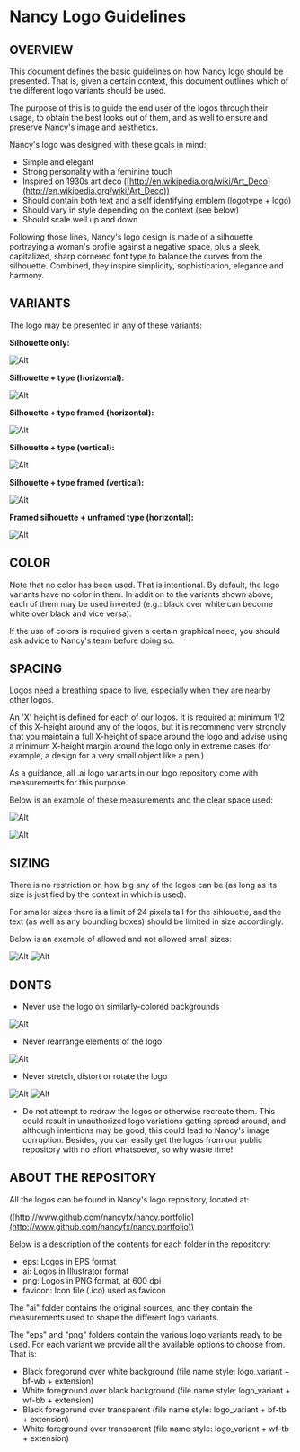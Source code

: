 # Nancy Logo Guidelines

## OVERVIEW

This document defines the basic guidelines on how Nancy logo should be presented. That is, given a certain context, this document outlines which of the different logo variants should be used.

The purpose of this is to guide the end user of the logos through their usage, to obtain the best looks out of them, and as well to ensure and preserve Nancy's image and aesthetics.

Nancy's logo was designed with these goals in mind: 

- Simple and elegant
- Strong personality with a feminine touch
- Inspired on 1930s art deco ([http://en.wikipedia.org/wiki/Art_Deco](http://en.wikipedia.org/wiki/Art_Deco))
- Should contain both text and a self identifying  emblem (logotype + logo)
- Should vary in style depending on the context (see below)
- Should scale well up and down

Following those lines, Nancy's logo design is made of a silhouette portraying a woman's profile against a negative space, plus a sleek, capitalized, sharp cornered font type to balance the curves from the silhouette. Combined, they inspire simplicity, sophistication, elegance and harmony.

## VARIANTS

The logo may be presented in any of these variants:

__Silhouette only:__

 ![Alt](https://github.com/nancyfx/Nancy.Portfolio/raw/master/guidelines/nancy-logotype-bf-tb.png)

__Silhouette + type (horizontal):__

 ![Alt](https://github.com/nancyfx/Nancy.Portfolio/raw/master/guidelines/nancy-horizontal-bf-tb.png)

__Silhouette + type framed (horizontal):__

 ![Alt](https://github.com/nancyfx/Nancy.Portfolio/raw/master/guidelines/nancy-horizontal-framed-wf-bb.png)

__Silhouette + type (vertical):__

 ![Alt](https://github.com/nancyfx/Nancy.Portfolio/raw/master/guidelines/nancy-vertical-bf-tb.png)

__Silhouette + type framed (vertical):__

 ![Alt](https://github.com/nancyfx/Nancy.Portfolio/raw/master/guidelines/nancy-vertical-framed-wf-bb.png)

__Framed silhouette + unframed type (horizontal):__

 ![Alt](https://github.com/nancyfx/Nancy.Portfolio/raw/master/guidelines/nancy-logotype-in-square-with-type-bf-tb.png)

## COLOR

Note that no color has been used. That is intentional. By default, the logo variants have no color in them. In addition to the variants shown above, each of them may be used inverted (e.g.: black over white can become white over black and vice versa).

If the use of colors is required given a certain graphical need, you should ask advice to Nancy's team before doing so.

## SPACING

Logos need a breathing space to live, especially when they are nearby other logos.

An 'X' height is defined for each of our logos. It is required at minimum 1/2 of this X-height around any of the logos, but it is recommend very strongly that you maintain a full X-height of space around the logo and advise using a minimum X-height margin around the logo only in extreme cases (for example, a design for a very small object like a pen.)

As a guidance, all .ai logo variants in our logo repository come with measurements for this purpose.

Below is an example of these measurements and the clear space used:

![Alt](https://github.com/nancyfx/Nancy.Portfolio/raw/master/guidelines/nancy-vertical-framed-with-measurements.png)

![Alt](https://github.com/nancyfx/Nancy.Portfolio/raw/master/guidelines/nancy-horizontal-with-measurements.png)

## SIZING

There is no restriction on how big any of the logos can be (as long as its size is justified by the context in which is used).

For smaller sizes there is a limit of 24 pixels tall for the sihlouette, and the text (as well as any bounding boxes) should be limited in size accordingly.

Below is an example of allowed and not allowed small sizes:

![Alt](https://github.com/nancyfx/Nancy.Portfolio/raw/master/guidelines/nancy-vertical-sizes.png) ![Alt](https://github.com/nancyfx/Nancy.Portfolio/raw/master/guidelines/nancy-horizontal-sizes.png)

## DONTS

- Never use the logo on similarly-colored backgrounds

![Alt](https://github.com/nancyfx/Nancy.Portfolio/raw/master/guidelines/nancy-color-switch.png)

- Never rearrange elements of the logo

![Alt](https://github.com/nancyfx/Nancy.Portfolio/raw/master/guidelines/nancy-rearrange.png)

- Never stretch, distort or rotate the logo

![Alt](https://github.com/nancyfx/Nancy.Portfolio/raw/master/guidelines/nancy-stretched.png) ![Alt](https://github.com/nancyfx/Nancy.Portfolio/raw/master/guidelines/nancy-rotated.png)

- Do not attempt to redraw the logos or otherwise recreate them. This could result in unauthorized logo variations getting spread around, and although intentions may be good, this could lead to Nancy's image corruption. Besides, you can easily get the logos from our public repository with no effort whatsoever, so why waste time!

## ABOUT THE REPOSITORY

All the logos can be found in Nancy's logo repository, located at:

([http://www.github.com/nancyfx/nancy.portfolio](http://www.github.com/nancyfx/nancy.portfolio))

Below is a description of the contents for each folder in the repository:

* eps: Logos in EPS format
* ai: Logos in Illustrator format
* png: Logos in PNG format, at 600 dpi
* favicon: Icon file (.ico) used as favicon

The "ai" folder contains the original sources, and they contain the measurements used to shape the different logo variants.

The "eps" and "png" folders contain the various logo variants ready to be used. For each variant we provide all the available options to choose from. That is:

* Black foregorund over white background (file name style: logo_variant + bf-wb + extension)
* White foreground over black background (file name style: logo_variant + wf-bb + extension)
* Black foregorund over transparent (file name style: logo_variant + bf-tb + extension)
* White foreground over transparent (file name style: logo_variant + wf-tb + extension)

